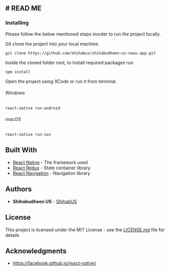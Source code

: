 ## # **READ ME**

### Installing

Please follow the below mentioned steps inorder to run the project locally.

Git clone the project into your local machine.

```
git clone https://github.com/shihabus/shihabudheen-us-news-app.git
```

Inside the cloned folder root, to install required packages run 

```
npm install
```

Open the project using XCode or run it from terminal.

###### Windows

```
react-native run-android
```

###### macOS

```
react-native run-ios
```


## Built With

* [React Native](https://facebook.github.io/react-native/docs/getting-started) - The framework used
* [React Redux](https://react-redux.js.org/introduction/quick-start) - State container library
* [React Navigation](https://reactnavigation.org/docs/en/getting-started.html) - Navigation library

## Authors

* **Shihabudheen US** - [ShihabUS](https://github.com/shihabus)

## License

This project is licensed under the MIT License - see the [LICENSE.md](LICENSE.md) file for details

## Acknowledgments

* https://facebook.github.io/react-native/


